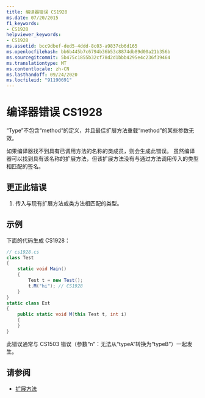 ```yaml
---
title: 编译器错误 CS1928
ms.date: 07/20/2015
f1_keywords:
- CS1928
helpviewer_keywords:
- CS1928
ms.assetid: bcc9dbef-ded5-4ddd-8c03-a9837cb6d165
ms.openlocfilehash: bb6b445b7c6794b36b53c8874db89d00a21b356b
ms.sourcegitcommit: 5b475c1855b32cf78d2d1bbb4295e4c236f39464
ms.translationtype: MT
ms.contentlocale: zh-CN
ms.lasthandoff: 09/24/2020
ms.locfileid: "91190691"
---
```

# <a name="compiler-error-cs1928"></a>编译器错误 CS1928

“Type”不包含“method”的定义，并且最佳扩展方法重载“method”的某些参数无效。  
  
 如果编译器找不到具有已调用方法的名称的类成员，则会生成此错误。 虽然编译器可以找到具有该名称的扩展方法，但该扩展方法没有与通过方法调用传入的类型相匹配的签名。  
  
## <a name="to-correct-this-error"></a>更正此错误  
  
1. 传入与现有扩展方法或类方法相匹配的类型。  
  
## <a name="example"></a>示例  

 下面的代码生成 CS1928：  
  
```csharp  
// cs1928.cs  
class Test  
{  
    static void Main()  
    {  
        Test t = new Test();  
        t.M("hi"); // CS1928  
    }  
}  
static class Ext  
{  
    public static void M(this Test t, int i)  
    {  
    }  
}  
```  
  
 此错误通常与 CS1503 错误（参数“n”：无法从“typeA”转换为“typeB”）一起发生。  
  
## <a name="see-also"></a>请参阅

- [扩展方法](../programming-guide/classes-and-structs/extension-methods.md)
